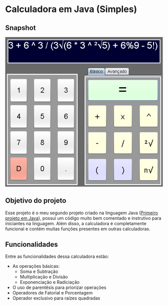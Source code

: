 # Calculadora em Java (Simples)
## Snapshot
![Snapshot_1](https://github.com/GabrielIDSM/Calculadora-Java/blob/master/Calculadora_SS5.png)
## Objetivo do projeto
Esse projeto é o meu segundo projeto criado na linguagem Java ([Primeiro projeto em Java](https://github.com/GabrielIDSM/Enigma-1-Simulador-Java)), possui um código muito bem comentado e instrutivo para iniciantes na linguagem.
Além disso, a calculadora é completamente funcional e contém muitas funções presentes em outras calculadoras.
## Funcionalidades
Entre as funcionalidades dessa calculadora estão:
* As operações básicas:
  * Soma e Subtração
  * Multiplicação e Divisão
  * Exponenciação e Radiciação
* O uso de parentêsis para priorizar operações
* Operadores de Fatorial e Porcentagem
* Operador exclusivo para raízes quadradas
